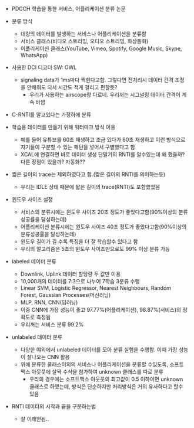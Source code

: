 - PDCCH 학습을 통한 서비스, 어플리케이션 분류 논문

- 분류 방식
  - 대량의 데이터를 발생하는 서비스나 어플리케이션을 분류함
  - 서비스 클래스(비디오 스트리밍, 오디오 스트리밍, 화상통화)
  - 어플리케이션 클래스(YouTube, Vimeo, Spotify, Google Music, Skype, WhatsApp)
 
- 사용한 DCI 디코더 SW: OWL
  - signaling data가 1ms마다 찍힌다고함. 그렇다면 전처리시 데이터 간격 조정을 안해줘도 되서 시간도 적게 걸리고 편할듯?
    - 우리가 사용하는 airscope랑 다르네. 우리꺼는 시그널링 데이터 간격이 계속 바뀜
 
- C-RNTI를 알고있다는 가정하에 분류

- 학습용 데이터를 만들기 위해 워터마크 방식 이용
  - 예를 들어 유튜브를 60초 재생하고 조금 있다가 60초 재생하고 이런 방식으로 자기들이 구분할 수 있는 패턴을 넣어서 구별했다고 함
  - XCAL에 연결하면 바로 데이터 생성 단말기의 RNTI를 알수있는데 왜 했을까? 다른 장점이 있을까? 자동화??

- 짧은 길이의 trace는 제외하였다고 함.(짧은 길이의 RNTI를 의미하는듯)
  - 우리는 IDLE 상태 때문에 짧은 길이의 trace(RNTI)도 포함했었음

- 윈도우 사이즈 설정
  - 서비스의 분류시에는 윈도우 사이즈 20초 정도가 좋았다고함(90%이상의 분류성공률을 달성하는데)
  - 어플리케이션 분류시에는 윈도우 사이즈 40초 정도가 좋았다고함(90%이상의 분류성공률을 달성하는데)
  - 윈도우 길이가 길 수록 특징을 더 잘 학습할수 있다고 함
  - 우리의 알고리즘은 5초의 윈도우 사이즈만으로도 99% 이상 분류 가능

- labeled 데이터 분류
  - Downlink, Uplink 데이터 할당량 두 값만 이용
  - 10,000개의 데이터를 7:3으로 나누어 7학습 3분류 수행
  - Linear SVM, Logistic Regressor, Nearest Neighbours, Random Forest, Gaussian Processes(머신러닝)
  - MLP, RNN, CNN(딥러닝)
  - 이중 CNN에 가장 성능이 좋고 97.77%(어플리케이션), 98.87%(서비스)의 정확도로 측정됨
  - 우리꺼는 서비스 분류 99.2%
    
- unlabeled 데이터 분류
  - 다양한 야외에서 unlabeled 데이터를 모아 분류 실험을 수행함. 이때 가장 성능이 잘나오는 CNN 활용
  - 위에 분류한 클래스이외의 서비스나 어플리케이션을 분류할 수있도록, 소프트맥스 아웃풋에 살짝 수식을 첨가하여 unknown 클래스를 따로 분류
    - 우리의 경우에는 소프트맥스 아웃풋의 최고값이 0.5 이하이면 unknown 클래스로 하였는데, 방식은 단순하지만 처리방식은 거의 유사하다고 할수 있음
   
- RNTI 데이터의 시작과 끝을 구분하는법
  - 잘 이해안됨..
 
  
